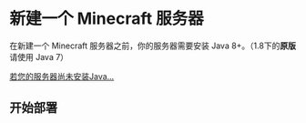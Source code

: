 # 新建一个 Minecraft 服务器

在新建一个 Minecraft 服务器之前，你的服务器需要安装 Java 8+。（1.8下的**原版**请使用 Java 7）

[若您的服务器尚未安装Java...](./Get_Java.md)

## 开始部署

